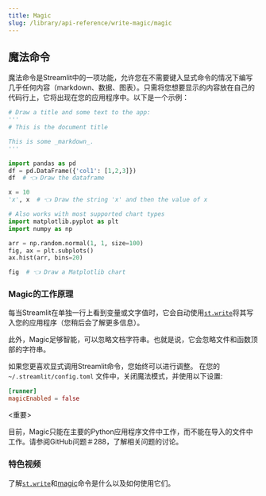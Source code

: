 ```yaml
---
title: Magic
slug: /library/api-reference/write-magic/magic
---
```


## 魔法命令

魔法命令是Streamlit中的一项功能，允许您在不需要键入显式命令的情况下编写几乎任何内容（markdown、数据、图表）。只需将您想要显示的内容放在自己的代码行上，它将出现在您的应用程序中。以下是一个示例：

```python
# Draw a title and some text to the app:
'''
# This is the document title

This is some _markdown_.
'''

import pandas as pd
df = pd.DataFrame({'col1': [1,2,3]})
df  # 👈 Draw the dataframe

x = 10
'x', x  # 👈 Draw the string 'x' and then the value of x

# Also works with most supported chart types
import matplotlib.pyplot as plt
import numpy as np

arr = np.random.normal(1, 1, size=100)
fig, ax = plt.subplots()
ax.hist(arr, bins=20)

fig  # 👈 Draw a Matplotlib chart
```

### Magic的工作原理

每当Streamlit在单独一行上看到变量或文字值时，它会自动使用[`st.write`](/library/api-reference/write-magic/st.write)将其写入您的应用程序（您稍后会了解更多信息）。

此外，Magic足够智能，可以忽略文档字符串。也就是说，它会忽略文件和函数顶部的字符串。

如果您更喜欢显式调用Streamlit命令，您始终可以进行调整。
在您的 `~/.streamlit/config.toml` 文件中，关闭魔法模式，并使用以下设置:

```toml
[runner]
magicEnabled = false
```

<重要>
<p>目前，Magic只能在主要的Python应用程序文件中工作，而不能在导入的文件中工作。请参阅GitHub问题＃288，了解相关问题的讨论。</p>
</重要>

### 特色视频

了解[`st.write`](/library/api-reference/write-magic/st.write)和[magic](/library/api-reference/write-magic/magic)命令是什么以及如何使用它们。

<YouTube videoId="wpDuY9I2fDg" />
